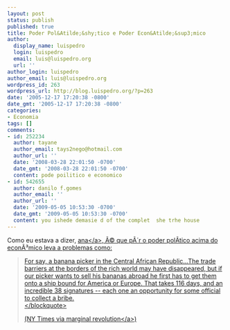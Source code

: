 ```yaml
---
layout: post
status: publish
published: true
title: Poder Pol&Atilde;&shy;tico e Poder Econ&Atilde;&sup3;mico
author:
  display_name: luispedro
  login: luispedro
  email: luis@luispedro.org
  url: ''
author_login: luispedro
author_email: luis@luispedro.org
wordpress_id: 263
wordpress_url: http://blog.luispedro.org/?p=263
date: '2005-12-17 17:20:38 -0800'
date_gmt: '2005-12-17 17:20:38 -0800'
categories:
- Economia
tags: []
comments:
- id: 252234
  author: tayane
  author_email: tays2nego@hotmail.com
  author_url: ''
  date: '2008-03-28 22:01:50 -0700'
  date_gmt: '2008-03-28 22:01:50 -0700'
  content: pode poilitico e economico
- id: 542655
  author: danilo f.gomes
  author_email: ''
  author_url: ''
  date: '2009-05-05 10:53:30 -0700'
  date_gmt: '2009-05-05 10:53:30 -0700'
  content: you ishede demasie d of the complet  she trhe house
---
```

<p>Como eu estava a dizer, <a href="http:&#47;&#47;ablogadela.blogspot.com">ana<&#47;a>, &Atilde;&copy; que p&Atilde;&acute;r o poder pol&Atilde;&shy;tico acima do econ&Atilde;&sup3;mico leva a problemas como:</p>
<blockquote><p>
For say, a banana picker in the Central African Republic...The trade barriers at the borders of the rich world may have disappeared, but if our picker wants to sell his bananas abroad he first has to get them onto a ship bound for America or Europe.  That takes 116 days, and an incredible 38 signatures -- each one an opportunity for some official to collect a bribe.<br />
<&#47;blockquote></p>
<p>(NY Times via <a href="http:&#47;&#47;www.marginalrevolution.com&#47;marginalrevolution&#47;2005&#47;12&#47;africa_fact_of_.html">marginal revolution<&#47;a>)</p>
